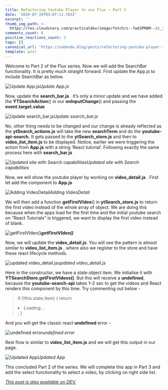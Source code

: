 ```yaml
---
title: Refactoring Youtube Player to use Flux — Part 2
date: '2019-07-19T03:07:11.765Z'
excerpt: ''
thumb_img_path: >-
  https://res.cloudinary.com/practicaldev/image/fetch/s--7wd3PM8M--/c_imagga_scale,f_auto,fl_progressive,h_420,q_auto,w_1000/https://res.cloudinary.com/practicaldev/image/fetch/s--IDPGdJ6O--/c_imagga_scale%2Cf_auto%2Cfl_progressive%2Ch_420%2Cq_auto%2Cw_1000/https://thepracticaldev.s3.amazonaws.com/i/d5c3gks6ple9lmcgsvms.jpg
comments_count: 0
positive_reactions_count: 3
tags: []
canonical_url: 'https://nabendu.blog/posts/refactoring-youtube-player-to-use-flux-part-2-20gd/'
template: post
---
```




Welcome to Part 2 of the Flux series. 
Now we will add the SearchBar functionality. It is pretty much straight forward. First update the App.js to include SearchBar as below.

![Update App.js](https://cdn-images-1.medium.com/max/2000/1*AdNGHZfHkL2gZ9Wp-oKpfQ.png)*Update App.js*

Now, update the **search_bar.js** . It’s only a minor update and we have added the **YTSearchAction**() in our **onInputChange**() and passing the **event.target.value**

![Update search_bar.js](https://cdn-images-1.medium.com/max/2000/1*r841x6YpQ-D5Hb2-3UfVTQ.png)*Update search_bar.js*

No, other thing needs to be changed and our change is already reflected as the **ytSearch_actions.js** will take the new **searchTerm** and do the **youtube-api-search.** It gets passed to the **ytSearch_store.js** and then to **video_list_item.js** to be displayed.
Notice, earlier we were triggering the action from **App.js** with a string ‘React tutorial’. Following exactly the same process here with **search_bar.js**

![Updated site with Search capabilities](https://cdn-images-1.medium.com/max/2530/1*0j7WsqElVddibJS0VDSPqQ.png)*Updated site with Search capabilities*

Now, we will show the youtube player by working on **video_detail.js** . First let add the component to **App.js**

![Adding VideoDetail](https://cdn-images-1.medium.com/max/2000/1*pnwoeHNKdGHLjc7GUi0t1w.png)*Adding VideoDetail*

We will then add a function **getFirstVIdeo**() in **ytSearch_store.js** to return the first video instead of the whole array of object. We are doing this because when the apps load for the first time and the initial youtube search on “React Tutorials” is triggered, we want to display the first video instead of blank.

![**getFirstVIdeo()**](https://cdn-images-1.medium.com/max/2000/1*ppga6vJBqoRid23B6debAQ.png)***getFirstVIdeo()***

Now, we will update the **video_detail.js**. You will see the pattern is almost similar to **video_list_item.js** , where also we register to the store and have these react lifecycle methods.

![updated video_detail.js](https://cdn-images-1.medium.com/max/2000/1*gzCDavZ1W1J47zwFflVw8Q.png)*updated video_detail.js*

Here in the constructor, we have a state object item. We initialise it with **YTSearchStore.getFirstVIdeos()**. But this will receive a **undefined**, because the **youtube-search-api** takes 1–2 sec to get the videos and React renders this component by this time. Try commenting out below -
> if (!this.state.item) {
 return <li className=”media-right”>Loading…</li>;
}

And you will get the classic react **undefined** error -

![undefined error](https://cdn-images-1.medium.com/max/2246/1*Bw-y6wU6rs8PNy0KagQnyQ.png)*undefined error*

Rest flow is similar to **video_list_item.js** and we will get this output in our page.

![Updated App](https://cdn-images-1.medium.com/max/2852/1*iHpO0djMHfRkIZpRGtShhA.png)*Updated App*

This concluded Part 2 of the series. We will complete this app in Part 3 and add the select functionality to select a video, by clicking on right side list.


*[This post is also available on DEV.](https://dev.to/nabendu82/refactoring-youtube-player-to-use-flux-part-2-20gd)*


<script>
const parent = document.getElementsByTagName('head')[0];
const script = document.createElement('script');
script.type = 'text/javascript';
script.src = 'https://cdnjs.cloudflare.com/ajax/libs/iframe-resizer/4.1.1/iframeResizer.min.js';
script.charset = 'utf-8';
script.onload = function() {
    window.iFrameResize({}, '.liquidTag');
};
parent.appendChild(script);
</script>    
